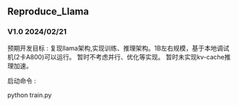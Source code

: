 ## Reproduce_Llama

### V1.0 2024/02/21
预期开发目标 : 
    复现llama架构,实现训练、推理架构。1B左右规模，基于本地调试机(2卡A800)可以运行。
    暂时不考虑并行、优化等实现。
    暂时未实现kv-cache推理加速。

启动命令 : 

python train.py
<!-- torchrun --nproc_per_node=2 --standalone train.py -->
